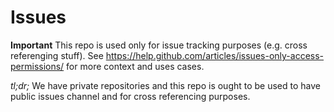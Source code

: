 # Issues

**Important** This repo is used only for issue tracking purposes (e.g. cross referenging stuff).
See https://help.github.com/articles/issues-only-access-permissions/ for more context and uses cases.

_tl;dr;_ We have private repositories and this repo is ought to be used to have public issues channel and for cross referencing purposes.

